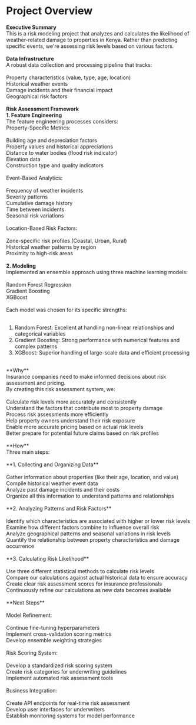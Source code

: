 # Project Overview <br/>
**Executive Summary**<br/>
This is a risk modeling project  that analyzes and calculates the likelihood of weather-related damage to properties in Kenya. Rather than predicting specific events, we're assessing risk levels based on various factors.<br/>
<br/>
**Data Infrastructure**<br/>
A robust data collection and processing pipeline that tracks:<br/>
<br/>
Property characteristics (value, type, age, location)<br/>
Historical weather events<br/>
Damage incidents and their financial impact<br/>
Geographical risk factors<br/>
<br/>
**Risk Assessment Framework**<br/>
**1. Feature Engineering**<br/>
The feature engineering processes considers:<br/>
Property-Specific Metrics:<br/>
<br/>
Building age and depreciation factors<br/>
Property values and historical appreciations<br/>
Distance to water bodies (flood risk indicator)<br/>
Elevation data<br/>
Construction type and quality indicators<br/>
<br/>
Event-Based Analytics:<br/>
<br/>
Frequency of weather incidents<br/>
Severity patterns<br/>
Cumulative damage history<br/>
Time between incidents<br/>
Seasonal risk variations<br/>
<br/>
Location-Based Risk Factors:<br/>
<br/>
Zone-specific risk profiles (Coastal, Urban, Rural)<br/>
Historical weather patterns by region<br/>
Proximity to high-risk areas<br/>
<br/>
**2. Modeling**<br/>
Implemented an ensemble approach using three machine learning models:<br/>
<br/>
Random Forest Regression<br/>
Gradient Boosting<br/>
XGBoost<br/>
<br/>
Each model was chosen for its specific strengths:<br/>
<br/>
1. Random Forest: Excellent at handling non-linear relationships and categorical variables<br/>
2. Gradient Boosting: Strong performance with numerical features and complex patterns<br/>
3. XGBoost: Superior handling of large-scale data and efficient processing<br/>
<br/>
**Why**<br/>
Insurance companies need to make informed decisions about risk assessment and pricing.<br/>
By creating this risk assessment system, we:<br/>
<br/>
Calculate risk levels more accurately and consistently<br/>
Understand the factors that contribute most to property damage<br/>
Process risk assessments more efficiently<br/>
Help property owners understand their risk exposure<br/>
Enable more accurate pricing based on actual risk levels<br/>
Better prepare for potential future claims based on risk profiles<br/>
<br/>
**How**<br/>
Three main steps:<br/>
<br/>
**1. Collecting and Organizing Data**<br/>
<br/>
Gather information about properties (like their age, location, and value)<br/>
Compile historical weather event data<br/>
Analyze past damage incidents and their costs<br/>
Organize all this information to understand patterns and relationships<br/>
<br/>
**2. Analyzing Patterns and Risk Factors**<br/>
<br/>
Identify which characteristics are associated with higher or lower risk levels<br/>
Examine how different factors combine to influence overall risk<br/>
Analyze geographical patterns and seasonal variations in risk levels<br/>
Quantify the relationship between property characteristics and damage occurrence<br/>
<br/>
**3. Calculating Risk Likelihood**<br/>
<br/>
Use three different statistical methods to calculate risk levels<br/>
Compare our calculations against actual historical data to ensure accuracy<br/>
Create clear risk assessment scores for insurance professionals<br/>
Continuously refine our calculations as new data becomes available<br/>
<br/>
**Next Steps**<br/>
<br/>
Model Refinement:<br/>
<br/>
Continue fine-tuning hyperparameters<br/>
Implement cross-validation scoring metrics<br/>
Develop ensemble weighting strategies<br/>
<br/>
Risk Scoring System:<br/>
<br/>
Develop a standardized risk scoring system<br/>
Create risk categories for underwriting guidelines<br/>
Implement automated risk assessment tools<br/>
<br/>
Business Integration:<br/>
<br/>
Create API endpoints for real-time risk assessment<br/>
Develop user interfaces for underwriters<br/>
Establish monitoring systems for model performance<br/>


